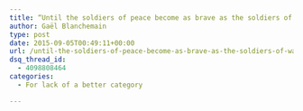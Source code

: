 ```yaml
---
title: “Until the soldiers of peace become as brave as the soldiers of war, little is going to change”
author: Gaël Blanchemain
type: post
date: 2015-09-05T00:49:11+00:00
url: /until-the-soldiers-of-peace-become-as-brave-as-the-soldiers-of-war-little-is-going-to-change/
dsq_thread_id:
  - 4098808464
categories:
  - For lack of a better category

---
```

